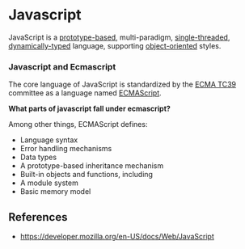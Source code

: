 
# Javascript

JavaScript is a [prototype-based](programming/language/prototype-based), multi-paradigm, [single-threaded](programming/language/single-threaded), [dynamically-typed](programming/language/dynamically-typed) language, supporting [object-oriented](programming/language/object-oriented) styles.

### Javascript and Ecmascript

The core language of JavaScript is standardized by the [ECMA TC39](ecma/tc39) committee as a language named [ECMAScript](ecmascript/ecmascript).

**What parts of javascript fall under ecmascript?**

Among other things, ECMAScript defines:

- Language syntax
- Error handling mechanisms
- Data types
- A prototype-based inheritance mechanism
- Built-in objects and functions, including
- A module system
- Basic memory model


## References

- https://developer.mozilla.org/en-US/docs/Web/JavaScript

